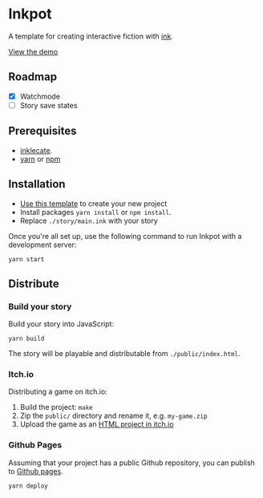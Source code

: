 # Inkpot

A template for creating interactive fiction with [ink](https://github.com/inkle/ink).

[View the demo](https://mgmarlow.github.io/inkpot/)

## Roadmap

- [x] Watchmode
- [ ] Story save states

## Prerequisites

- [inklecate](https://github.com/inkle/ink/releases).
- [yarn](https://yarnpkg.com/) or [npm](https://nodejs.org/en/)

## Installation

- [Use this template](https://github.com/mgmarlow/inkpot/generate) to create your new project
- Install packages `yarn install` or `npm install`.
- Replace `./story/main.ink` with your story

Once you're all set up, use the following command to run Inkpot with a development server:

```
yarn start
```

## Distribute

### Build your story

Build your story into JavaScript:

```
yarn build
```

The story will be playable and distributable from `./public/index.html`.

### Itch.io

Distributing a game on itch.io:

1. Build the project: `make`
2. Zip the `public/` directory and rename it, e.g. `my-game.zip`
3. Upload the game as an [HTML project in itch.io](https://itch.io/docs/creators/html5)

### Github Pages

Assuming that your project has a public Github repository, you can publish to [Github pages](https://docs.github.com/en/github/working-with-github-pages/configuring-a-publishing-source-for-your-github-pages-site).

```
yarn deploy
```

